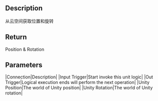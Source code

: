 ## Description

从云空间获取位置和旋转


## Return

Position & Rotation

## Parameters

|Connection|Description|
|Input Trigger|Start invoke this unit logic|
|Out Trigger|Logical execution ends will perform the next operation|
|Unity Position|The world of Unity position|
|Unity Rotation|The world of Unity rotation|
